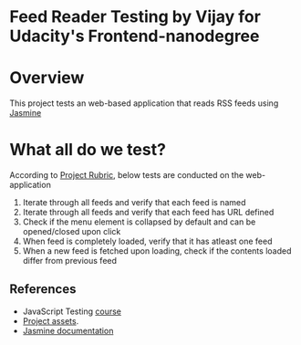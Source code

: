 Feed Reader Testing by Vijay for Udacity's Frontend-nanodegree
==============================================================

# Overview

This project tests an web-based application that reads RSS feeds using [Jasmine](http://jasmine.github.io/) 


# What all do we test?

According to [Project Rubric](https://review.udacity.com/#!/projects/3442558598/rubric), below tests are conducted on the web-application

1. Iterate through all feeds and verify that each feed is named
2. Iterate through all feeds and verify that each feed has URL defined
3. Check if the menu element is collapsed by default and can be opened/closed upon click
4. When feed is completely loaded, verify that it has atleast one feed
5. When a new feed is fetched upon loading, check if the contents loaded differ from previous feed

## References
* JavaScript Testing [course](https://www.udacity.com/course/ud549)
* [Project assets](http://github.com/udacity/frontend-nanodegree-feedreader).
* [Jasmine documentation](http://jasmine.github.io)
